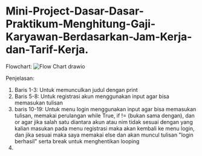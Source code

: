 # Mini-Project-Dasar-Dasar-Praktikum-Menghitung-Gaji-Karyawan-Berdasarkan-Jam-Kerja-dan-Tarif-Kerja.

Flowchart:
![Flow Chart drawio](https://github.com/user-attachments/assets/6689ce84-bbda-469a-b850-41be356140e6)

Penjelasan:
1. Baris 1-3: Untuk memunculkan judul dengan print
2. Baris 5-8: Untuk registrasi akun menggunakan input agar bisa memasukan tulisan
3. baris 10-19: Untuk menu login menggunakan input agar bisa memasukan tulisan, memakai perulangan while True, if != (bukan sama dengan), dan or agar jika salah satu diantara akun atau nim tidak sesuai dengan yang kalian masukan pada menu registrasi maka akan kembali ke menu login, dan jika sesuai maka saya memakai else dan akan muncul tulisan "login berhasil" serta break untuk menghentikan looping
4. 
